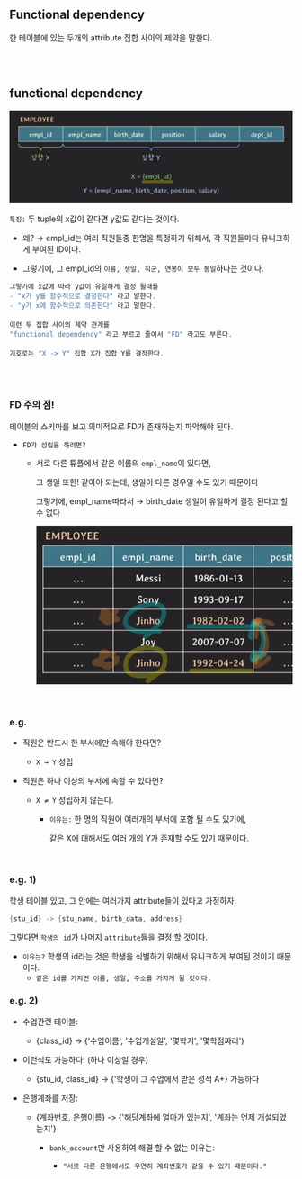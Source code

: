 ## Functional dependency



한 테이블에 있는 두개의 attribute 집합 사이의 제약을 말한다.

<br/><br/>

## functional dependency

![이미지](/programming/img/입문475.PNG)

`특징:` 두 tuple의 x값이 같다면 y값도 같다는 것이다.

- 왜? → empl_id는 여러 직원들중 한명을 특정하기 위해서, 각 직원들마다 유니크하게 부여된 ID이다.

- 그렇기에, 그 empl_id의 `이름, 생일, 직군, 연봉이 모두 동일`하다는 것이다.

```java
그렇기에 x값에 따라 y값이 유일하게 결정 될때를 
- "x가 y를 함수적으로 결정한다" 라고 말한다.
- "y가 x에 함수적으로 의존한다" 라고 말한다.

이런 두 집합 사이의 제약 관계를 
"functional dependency" 라고 부르고 줄여서 "FD" 라고도 부른다.

기호로는 "X -> Y" 집합 X가 집합 Y를 결정한다.
```

<br/><br/>

### FD 주의 점!

테이블의 스키마를 보고 의미적으로 FD가 존재하는지 파악해야 된다.

- `FD가 성립을 하려면?`

    - 서로 다른 튜플에서 같은 이름의 `empl_name`이 있다면,
        
        그 생일 또한! 같아야 되는데, 생일이 다른 경우일 수도 있기 때문이다
        
        그렇기에, empl_name따라서 → birth_date 생일이 유일하게 결정 된다고 할 수 없다
        
        ![이미지](/programming/img/입문476.PNG)


<br/>

### e.g.

- 직원은 반드시 한 부서에만 속해야 한다면?

    - `X → Y` 성립

- 직원은 하나 이상의 부서에 속할 수 있다면?

    - `X ≠ Y` 성립하지 않는다.

        - `이유는:` 한 명의 직원이 여러개의 부서에 포함 될 수도 있기에,
            
            같은 X에 대해서도 여러 개의 Y가 존재할 수도 있기 때문이다.


<br/>

### e.g. 1)

학생 테이블 있고, 그 안에는 여러가지 attribute들이 있다고 가정하자.

```java
{stu_id} -> {stu_name, birth_data, address}
```

그렇다면 `학생의 id`가 나머지 `attribute`들을 결정 할 것이다.

- `이유는?` 학생의 id라는 것은 학생을 식별하기 위해서 유니크하게 부여된 것이기 때문이다.
    - `같은 id를 가지면 이름, 생일, 주소를 가지게 될 것이다.`

### e.g. 2)

- 수업관련 테이블:

    - {class_id} -> {'수업이름', '수업개설일', '몇학기', '몇학점짜리')

- 이런식도 가능하다: (하나 이상일 경우)

    - {stu_id, class_id} -> {'학생이 그 수업에서  받은 성적 A+} 가능하다

- 은행계좌를 저장:

    - {계좌번호, 은행이름} -> {'해당계좌에 얼마가 있는지', '계좌는 언제 개설되었는지'}

        - `bank_account`만 사용하여 해결 할 수 없는 이유는:
        
            - `"서로 다른 은행에서도 우연히 계좌번호가 같을 수 있기 때문이다."`